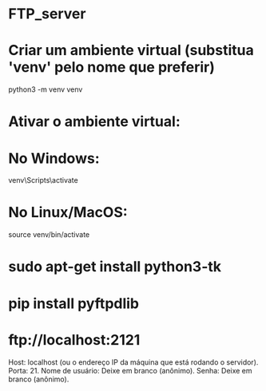 # FTP_server
 # Criar um ambiente virtual (substitua 'venv' pelo nome que preferir)
python3 -m venv venv

# Ativar o ambiente virtual:
# No Windows:
venv\Scripts\activate

# No Linux/MacOS:
source venv/bin/activate

# sudo apt-get install python3-tk

# pip install pyftpdlib

# ftp://localhost:2121

Host: localhost (ou o endereço IP da máquina que está rodando o servidor).
Porta: 21.
Nome de usuário: Deixe em branco (anônimo).
Senha: Deixe em branco (anônimo).

